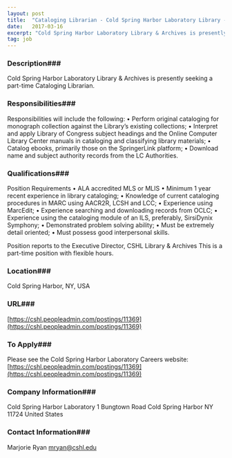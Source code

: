 ```yaml
---
layout: post
title:  "Cataloging Librarian - Cold Spring Harbor Laboratory Library - Cold Spring Harbor Laboratory Library & Archives"
date:   2017-03-16
excerpt: "Cold Spring Harbor Laboratory Library & Archives is presently seeking a part-time Cataloging Librarian."
tag: job
---
```


### Description###

Cold Spring Harbor Laboratory Library & Archives is presently seeking a part-time Cataloging Librarian.


### Responsibilities###

Responsibilities will include the following:
• Perform original cataloging for monograph collection against the Library’s existing collections;
• Interpret and apply Library of Congress subject headings and the Online Computer Library Center manuals in cataloging and classifying library materials;
• Catalog ebooks, primarily those on the SpringerLink platform;
• Download name and subject authority records from the LC Authorities.


### Qualifications###

Position Requirements
• ALA accredited MLS or MLIS
• Minimum 1 year recent experience in library cataloging;
• Knowledge of current cataloging procedures in MARC using AACR2R, LCSH and LCC;
• Experience using MarcEdit;
• Experience searching and downloading records from OCLC;
• Experience using the cataloging module of an ILS, preferably, SirsiDynix Symphony;
• Demonstrated problem solving ability;
• Must be extremely detail oriented;
• Must possess good interpersonal skills.

Position reports to the Executive Director, CSHL Library & Archives
This is a part-time position with flexible hours.




### Location###

Cold Spring Harbor, NY, USA


### URL###

[https://cshl.peopleadmin.com/postings/11369](https://cshl.peopleadmin.com/postings/11369)

### To Apply###

Please see the Cold Spring Harbor Laboratory Careers website:
[https://cshl.peopleadmin.com/postings/11369](https://cshl.peopleadmin.com/postings/11369)


### Company Information###

Cold Spring Harbor Laboratory
1 Bungtown Road
Cold Spring Harbor NY 11724
United States


### Contact Information###

Marjorie Ryan
mryan@cshl.edu

